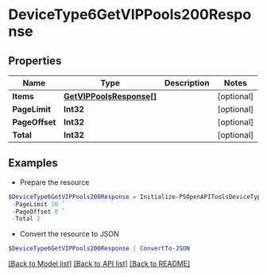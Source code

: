 # DeviceType6GetVIPPools200Response
## Properties

Name | Type | Description | Notes
------------ | ------------- | ------------- | -------------
**Items** | [**GetVIPPoolsResponse[]**](GetVIPPoolsResponse.md) |  | [optional] 
**PageLimit** | **Int32** |  | [optional] 
**PageOffset** | **Int32** |  | [optional] 
**Total** | **Int32** |  | [optional] 

## Examples

- Prepare the resource
```powershell
$DeviceType6GetVIPPools200Response = Initialize-PSOpenAPIToolsDeviceType6GetVIPPools200Response  -Items null `
 -PageLimit 10 `
 -PageOffset 0 `
 -Total 2
```

- Convert the resource to JSON
```powershell
$DeviceType6GetVIPPools200Response | ConvertTo-JSON
```

[[Back to Model list]](../README.md#documentation-for-models) [[Back to API list]](../README.md#documentation-for-api-endpoints) [[Back to README]](../README.md)


